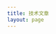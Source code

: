 ```yaml
---
title: 技术文章
layout: page
---
```


<Blog class="blog" />

<script setup>
import {ref} from "vue";
import Blog from '../.vitepress/views/Blog.vue';

</script>

<style>
    .blog {
        max-width: 1200px;
        margin: 0px auto;
    }
</style>
